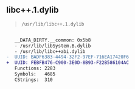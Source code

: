 ## libc++.1.dylib

> `/usr/lib/libc++.1.dylib`

```diff

   __DATA_DIRTY.__common: 0x5b8
   - /usr/lib/libSystem.B.dylib
   - /usr/lib/libc++abi.dylib
-  UUID: BADF6383-4494-32F2-97EF-716EA17420F6
+  UUID: FEBFB476-C900-3E0D-8B93-F22B586104AC
   Functions: 2283
   Symbols:   4685
   CStrings:  310

```
